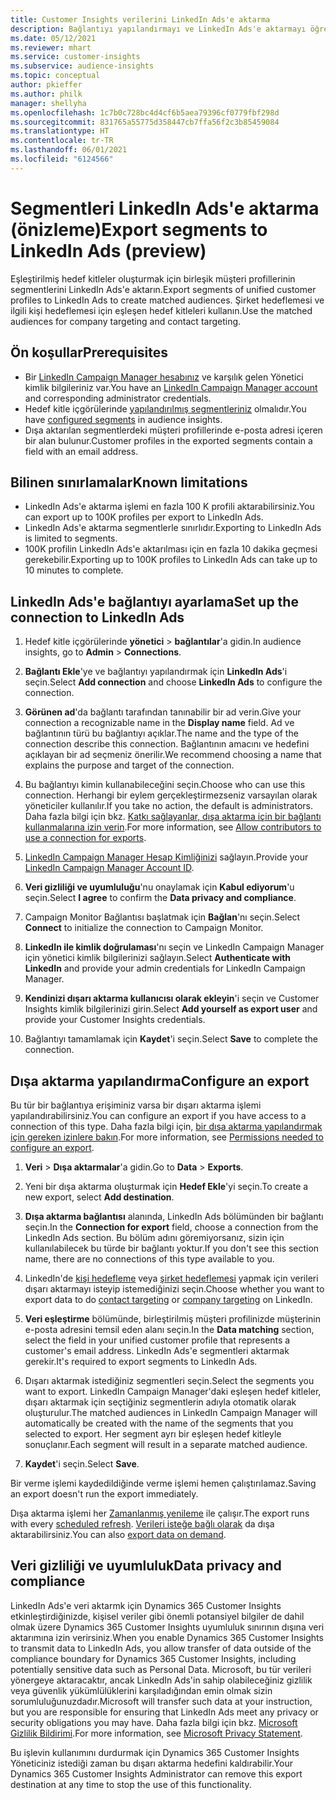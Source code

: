```yaml
---
title: Customer Insights verilerini LinkedIn Ads'e aktarma
description: Bağlantıyı yapılandırmayı ve LinkedIn Ads'e aktarmayı öğrenin.
ms.date: 05/12/2021
ms.reviewer: mhart
ms.service: customer-insights
ms.subservice: audience-insights
ms.topic: conceptual
author: pkieffer
ms.author: philk
manager: shellyha
ms.openlocfilehash: 1c7b0c728bc4d4cf6b5aea79396cf0779fbf298d
ms.sourcegitcommit: 831765a55775d358447cb7ffa56f2c3b85459084
ms.translationtype: HT
ms.contentlocale: tr-TR
ms.lasthandoff: 06/01/2021
ms.locfileid: "6124566"
---
```

# <a name="export-segments-to-linkedin-ads-preview"></a><span data-ttu-id="60488-103">Segmentleri LinkedIn Ads'e aktarma (önizleme)</span><span class="sxs-lookup"><span data-stu-id="60488-103">Export segments to LinkedIn Ads (preview)</span></span>

<span data-ttu-id="60488-104">Eşleştirilmiş hedef kitleler oluşturmak için birleşik müşteri profillerinin segmentlerini LinkedIn Ads'e aktarın.</span><span class="sxs-lookup"><span data-stu-id="60488-104">Export segments of unified customer profiles to LinkedIn Ads to create matched audiences.</span></span> <span data-ttu-id="60488-105">Şirket hedeflemesi ve ilgili kişi hedeflemesi için eşleşen hedef kitleleri kullanın.</span><span class="sxs-lookup"><span data-stu-id="60488-105">Use the matched audiences for company targeting and contact targeting.</span></span>

## <a name="prerequisites"></a><span data-ttu-id="60488-106">Ön koşullar</span><span class="sxs-lookup"><span data-stu-id="60488-106">Prerequisites</span></span>

-   <span data-ttu-id="60488-107">Bir [LinkedIn Campaign Manager hesabınız](https://business.linkedin.com/marketing-solutions/ads) ve karşılık gelen Yönetici kimlik bilgileriniz var.</span><span class="sxs-lookup"><span data-stu-id="60488-107">You have an [LinkedIn Campaign Manager account](https://business.linkedin.com/marketing-solutions/ads) and corresponding administrator credentials.</span></span>
-   <span data-ttu-id="60488-108">Hedef kitle içgörülerinde [yapılandırılmış segmentleriniz](segments.md) olmalıdır.</span><span class="sxs-lookup"><span data-stu-id="60488-108">You have [configured segments](segments.md) in audience insights.</span></span>
-   <span data-ttu-id="60488-109">Dışa aktarılan segmentlerdeki müşteri profillerinde e-posta adresi içeren bir alan bulunur.</span><span class="sxs-lookup"><span data-stu-id="60488-109">Customer profiles in the exported segments contain a field with an email address.</span></span>

## <a name="known-limitations"></a><span data-ttu-id="60488-110">Bilinen sınırlamalar</span><span class="sxs-lookup"><span data-stu-id="60488-110">Known limitations</span></span>

- <span data-ttu-id="60488-111">LinkedIn Ads'e aktarma işlemi en fazla 100 K profili aktarabilirsiniz.</span><span class="sxs-lookup"><span data-stu-id="60488-111">You can export up to 100K profiles per export to LinkedIn Ads.</span></span>
- <span data-ttu-id="60488-112">LinkedIn Ads'e aktarma segmentlerle sınırlıdır.</span><span class="sxs-lookup"><span data-stu-id="60488-112">Exporting to LinkedIn Ads is limited to segments.</span></span>
- <span data-ttu-id="60488-113">100K profilin LinkedIn Ads'e aktarılması için en fazla 10 dakika geçmesi gerekebilir.</span><span class="sxs-lookup"><span data-stu-id="60488-113">Exporting up to 100K profiles to LinkedIn Ads can take up to 10 minutes to complete.</span></span> 

## <a name="set-up-the-connection-to-linkedin-ads"></a><span data-ttu-id="60488-114">LinkedIn Ads'e bağlantıyı ayarlama</span><span class="sxs-lookup"><span data-stu-id="60488-114">Set up the connection to LinkedIn Ads</span></span>

1. <span data-ttu-id="60488-115">Hedef kitle içgörülerinde **yönetici** > **bağlantılar**'a gidin.</span><span class="sxs-lookup"><span data-stu-id="60488-115">In audience insights, go to **Admin** > **Connections**.</span></span>

1. <span data-ttu-id="60488-116">**Bağlantı Ekle**'ye ve bağlantıyı yapılandırmak için **LinkedIn Ads**'i seçin.</span><span class="sxs-lookup"><span data-stu-id="60488-116">Select **Add connection** and choose **LinkedIn Ads** to configure the connection.</span></span>

1. <span data-ttu-id="60488-117">**Görünen ad**'da bağlantı tarafından tanınabilir bir ad verin.</span><span class="sxs-lookup"><span data-stu-id="60488-117">Give your connection a recognizable name in the **Display name** field.</span></span> <span data-ttu-id="60488-118">Ad ve bağlantının türü bu bağlantıyı açıklar.</span><span class="sxs-lookup"><span data-stu-id="60488-118">The name and the type of the connection describe this connection.</span></span> <span data-ttu-id="60488-119">Bağlantının amacını ve hedefini açıklayan bir ad seçmeniz önerilir.</span><span class="sxs-lookup"><span data-stu-id="60488-119">We recommend choosing a name that explains the purpose and target of the connection.</span></span>

1. <span data-ttu-id="60488-120">Bu bağlantıyı kimin kullanabileceğini seçin.</span><span class="sxs-lookup"><span data-stu-id="60488-120">Choose who can use this connection.</span></span> <span data-ttu-id="60488-121">Herhangi bir eylem gerçekleştirmezseniz varsayılan olarak yöneticiler kullanılır.</span><span class="sxs-lookup"><span data-stu-id="60488-121">If you take no action, the default is administrators.</span></span> <span data-ttu-id="60488-122">Daha fazla bilgi için bkz. [Katkı sağlayanlar, dışa aktarma için bir bağlantı kullanmalarına izin verin](connections.md#allow-contributors-to-use-a-connection-for-exports).</span><span class="sxs-lookup"><span data-stu-id="60488-122">For more information, see [Allow contributors to use a connection for exports](connections.md#allow-contributors-to-use-a-connection-for-exports).</span></span>

1. <span data-ttu-id="60488-123">[LinkedIn Campaign Manager Hesap Kimliğinizi](https://www.linkedin.com/help/lms/answer/a424270) sağlayın.</span><span class="sxs-lookup"><span data-stu-id="60488-123">Provide your [LinkedIn Campaign Manager Account ID](https://www.linkedin.com/help/lms/answer/a424270).</span></span>

1. <span data-ttu-id="60488-124">**Veri gizliliği ve uyumluluğu**'nu onaylamak için **Kabul ediyorum**'u seçin.</span><span class="sxs-lookup"><span data-stu-id="60488-124">Select **I agree** to confirm the **Data privacy and compliance**.</span></span>

1. <span data-ttu-id="60488-125">Campaign Monitor Bağlantısı başlatmak için **Bağlan**'nı seçin.</span><span class="sxs-lookup"><span data-stu-id="60488-125">Select **Connect** to initialize the connection to Campaign Monitor.</span></span>

1. <span data-ttu-id="60488-126">**LinkedIn ile kimlik doğrulaması**'nı seçin ve LinkedIn Campaign Manager için yönetici kimlik bilgilerinizi sağlayın.</span><span class="sxs-lookup"><span data-stu-id="60488-126">Select **Authenticate with LinkedIn** and provide your admin credentials for LinkedIn Campaign Manager.</span></span>

1. <span data-ttu-id="60488-127">**Kendinizi dışarı aktarma kullanıcısı olarak ekleyin**'i seçin ve Customer Insights kimlik bilgilerinizi girin.</span><span class="sxs-lookup"><span data-stu-id="60488-127">Select **Add yourself as export user** and provide your Customer Insights credentials.</span></span>

1. <span data-ttu-id="60488-128">Bağlantıyı tamamlamak için **Kaydet**'i seçin.</span><span class="sxs-lookup"><span data-stu-id="60488-128">Select **Save** to complete the connection.</span></span>

## <a name="configure-an-export"></a><span data-ttu-id="60488-129">Dışa aktarma yapılandırma</span><span class="sxs-lookup"><span data-stu-id="60488-129">Configure an export</span></span>

<span data-ttu-id="60488-130">Bu tür bir bağlantıya erişiminiz varsa bir dışarı aktarma işlemi yapılandırabilirsiniz.</span><span class="sxs-lookup"><span data-stu-id="60488-130">You can configure an export if you have access to a connection of this type.</span></span> <span data-ttu-id="60488-131">Daha fazla bilgi için, [bir dışa aktarma yapılandırmak için gereken izinlere bakın](export-destinations.md#set-up-a-new-export).</span><span class="sxs-lookup"><span data-stu-id="60488-131">For more information, see [Permissions needed to configure an export](export-destinations.md#set-up-a-new-export).</span></span>

1. <span data-ttu-id="60488-132">**Veri** > **Dışa aktarmalar**'a gidin.</span><span class="sxs-lookup"><span data-stu-id="60488-132">Go to **Data** > **Exports**.</span></span>

1. <span data-ttu-id="60488-133">Yeni bir dışa aktarma oluşturmak için **Hedef Ekle**'yi seçin.</span><span class="sxs-lookup"><span data-stu-id="60488-133">To create a new export, select **Add destination**.</span></span>

1. <span data-ttu-id="60488-134">**Dışa aktarma bağlantısı** alanında, LinkedIn Ads bölümünden bir bağlantı seçin.</span><span class="sxs-lookup"><span data-stu-id="60488-134">In the **Connection for export** field, choose a connection from the LinkedIn Ads section.</span></span> <span data-ttu-id="60488-135">Bu bölüm adını göremiyorsanız, sizin için kullanılabilecek bu türde bir bağlantı yoktur.</span><span class="sxs-lookup"><span data-stu-id="60488-135">If you don't see this section name, there are no connections of this type available to you.</span></span>

1. <span data-ttu-id="60488-136">LinkedIn'de [kişi hedefleme](https://business.linkedin.com/marketing-solutions/ad-targeting/contact-targeting) veya [şirket hedeflemesi](https://business.linkedin.com/marketing-solutions/ad-targeting/account-targeting) yapmak için verileri dışarı aktarmayı isteyip istemediğinizi seçin.</span><span class="sxs-lookup"><span data-stu-id="60488-136">Choose whether you want to export data to do [contact targeting](https://business.linkedin.com/marketing-solutions/ad-targeting/contact-targeting) or [company targeting](https://business.linkedin.com/marketing-solutions/ad-targeting/account-targeting) on LinkedIn.</span></span> 

1. <span data-ttu-id="60488-137">**Veri eşleştirme** bölümünde, birleştirilmiş müşteri profilinizde müşterinin e-posta adresini temsil eden alanı seçin.</span><span class="sxs-lookup"><span data-stu-id="60488-137">In the **Data matching** section, select the field in your unified customer profile that represents a customer's email address.</span></span> <span data-ttu-id="60488-138">LinkedIn Ads'e segmentleri aktarmak gerekir.</span><span class="sxs-lookup"><span data-stu-id="60488-138">It's required to export segments to LinkedIn Ads.</span></span>

1. <span data-ttu-id="60488-139">Dışarı aktarmak istediğiniz segmentleri seçin.</span><span class="sxs-lookup"><span data-stu-id="60488-139">Select the segments you want to export.</span></span> <span data-ttu-id="60488-140">LinkedIn Campaign Manager'daki eşleşen hedef kitleler, dışarı aktarmak için seçtiğiniz segmentlerin adıyla otomatik olarak oluşturulur.</span><span class="sxs-lookup"><span data-stu-id="60488-140">The matched audiences in LinkedIn Campaign Manager will automatically be created with the name of the segments that you selected to export.</span></span> <span data-ttu-id="60488-141">Her segment ayrı bir eşleşen hedef kitleyle sonuçlanır.</span><span class="sxs-lookup"><span data-stu-id="60488-141">Each segment will result in a separate matched audience.</span></span> 

1. <span data-ttu-id="60488-142">**Kaydet**'i seçin.</span><span class="sxs-lookup"><span data-stu-id="60488-142">Select **Save**.</span></span>

<span data-ttu-id="60488-143">Bir verme işlemi kaydedildiğinde verme işlemi hemen çalıştırılamaz.</span><span class="sxs-lookup"><span data-stu-id="60488-143">Saving an export doesn't run the export immediately.</span></span>

<span data-ttu-id="60488-144">Dışa aktarma işlemi her [Zamanlanmış yenileme](system.md#schedule-tab) ile çalışır.</span><span class="sxs-lookup"><span data-stu-id="60488-144">The export runs with every [scheduled refresh](system.md#schedule-tab).</span></span> <span data-ttu-id="60488-145">[Verileri isteğe bağlı olarak](export-destinations.md#run-exports-on-demand) da dışa aktarabilirsiniz.</span><span class="sxs-lookup"><span data-stu-id="60488-145">You can also [export data on demand](export-destinations.md#run-exports-on-demand).</span></span> 


## <a name="data-privacy-and-compliance"></a><span data-ttu-id="60488-146">Veri gizliliği ve uyumluluk</span><span class="sxs-lookup"><span data-stu-id="60488-146">Data privacy and compliance</span></span>

<span data-ttu-id="60488-147">LinkedIn Ads'e veri aktarmk için Dynamics 365 Customer Insights etkinleştirdiğinizde, kişisel veriler gibi önemli potansiyel bilgiler de dahil olmak üzere Dynamics 365 Customer Insights uyumluluk sınırının dışına veri aktarımına izin verirsiniz.</span><span class="sxs-lookup"><span data-stu-id="60488-147">When you enable Dynamics 365 Customer Insights to transmit data to LinkedIn Ads, you allow transfer of data outside of the compliance boundary for Dynamics 365 Customer Insights, including potentially sensitive data such as Personal Data.</span></span> <span data-ttu-id="60488-148">Microsoft, bu tür verileri yönergeye aktaracaktır, ancak LinkedIn Ads'in sahip olabileceğiniz gizlilik veya güvenlik yükümlülüklerini karşıladığından emin olmak sizin sorumluluğunuzdadır.</span><span class="sxs-lookup"><span data-stu-id="60488-148">Microsoft will transfer such data at your instruction, but you are responsible for ensuring that LinkedIn Ads meet any privacy or security obligations you may have.</span></span> <span data-ttu-id="60488-149">Daha fazla bilgi için bkz. [Microsoft Gizlilik Bildirimi](https://go.microsoft.com/fwlink/?linkid=396732).</span><span class="sxs-lookup"><span data-stu-id="60488-149">For more information, see [Microsoft Privacy Statement](https://go.microsoft.com/fwlink/?linkid=396732).</span></span>

<span data-ttu-id="60488-150">Bu işlevin kullanımını durdurmak için Dynamics 365 Customer Insights Yöneticiniz istediği zaman bu dışarı aktarma hedefini kaldırabilir.</span><span class="sxs-lookup"><span data-stu-id="60488-150">Your Dynamics 365 Customer Insights Administrator can remove this export destination at any time to stop the use of this functionality.</span></span>
